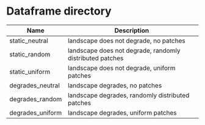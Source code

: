 # Dataframe directory

| Name  | Description |
| ------------- | ------------- |
| static_neutral | landscape does not degrade, no patches |
| static_random | landscape does not degrade, randomly distributed patches  |
| static_uniform | landscape does not degrade, uniform patches|
| degrades_neutral |landscape degrades, no patches  |
| degrades_random |landscape degrades, randomly distributed patches  |
| degrades_uniform |landscape degrades, uniform patches  |
